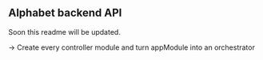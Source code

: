 ## Alphabet backend API

Soon this readme will be updated.

-> Create every controller module and turn appModule into an orchestrator